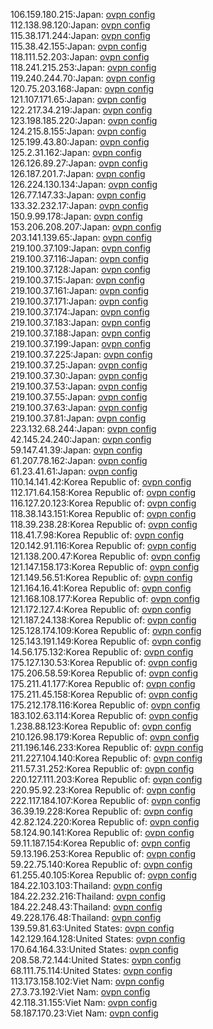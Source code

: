 106.159.180.215:Japan: [ovpn config](vpn/106_159_180_215.ovpn)  
112.138.98.120:Japan: [ovpn config](vpn/112_138_98_120.ovpn)  
115.38.171.244:Japan: [ovpn config](vpn/115_38_171_244.ovpn)  
115.38.42.155:Japan: [ovpn config](vpn/115_38_42_155.ovpn)  
118.111.52.203:Japan: [ovpn config](vpn/118_111_52_203.ovpn)  
118.241.215.253:Japan: [ovpn config](vpn/118_241_215_253.ovpn)  
119.240.244.70:Japan: [ovpn config](vpn/119_240_244_70.ovpn)  
120.75.203.168:Japan: [ovpn config](vpn/120_75_203_168.ovpn)  
121.107.171.65:Japan: [ovpn config](vpn/121_107_171_65.ovpn)  
122.217.34.219:Japan: [ovpn config](vpn/122_217_34_219.ovpn)  
123.198.185.220:Japan: [ovpn config](vpn/123_198_185_220.ovpn)  
124.215.8.155:Japan: [ovpn config](vpn/124_215_8_155.ovpn)  
125.199.43.80:Japan: [ovpn config](vpn/125_199_43_80.ovpn)  
125.2.31.162:Japan: [ovpn config](vpn/125_2_31_162.ovpn)  
126.126.89.27:Japan: [ovpn config](vpn/126_126_89_27.ovpn)  
126.187.201.7:Japan: [ovpn config](vpn/126_187_201_7.ovpn)  
126.224.130.134:Japan: [ovpn config](vpn/126_224_130_134.ovpn)  
126.77.147.33:Japan: [ovpn config](vpn/126_77_147_33.ovpn)  
133.32.232.17:Japan: [ovpn config](vpn/133_32_232_17.ovpn)  
150.9.99.178:Japan: [ovpn config](vpn/150_9_99_178.ovpn)  
153.206.208.207:Japan: [ovpn config](vpn/153_206_208_207.ovpn)  
203.141.139.65:Japan: [ovpn config](vpn/203_141_139_65.ovpn)  
219.100.37.109:Japan: [ovpn config](vpn/219_100_37_109.ovpn)  
219.100.37.116:Japan: [ovpn config](vpn/219_100_37_116.ovpn)  
219.100.37.128:Japan: [ovpn config](vpn/219_100_37_128.ovpn)  
219.100.37.15:Japan: [ovpn config](vpn/219_100_37_15.ovpn)  
219.100.37.161:Japan: [ovpn config](vpn/219_100_37_161.ovpn)  
219.100.37.171:Japan: [ovpn config](vpn/219_100_37_171.ovpn)  
219.100.37.174:Japan: [ovpn config](vpn/219_100_37_174.ovpn)  
219.100.37.183:Japan: [ovpn config](vpn/219_100_37_183.ovpn)  
219.100.37.188:Japan: [ovpn config](vpn/219_100_37_188.ovpn)  
219.100.37.199:Japan: [ovpn config](vpn/219_100_37_199.ovpn)  
219.100.37.225:Japan: [ovpn config](vpn/219_100_37_225.ovpn)  
219.100.37.25:Japan: [ovpn config](vpn/219_100_37_25.ovpn)  
219.100.37.30:Japan: [ovpn config](vpn/219_100_37_30.ovpn)  
219.100.37.53:Japan: [ovpn config](vpn/219_100_37_53.ovpn)  
219.100.37.55:Japan: [ovpn config](vpn/219_100_37_55.ovpn)  
219.100.37.63:Japan: [ovpn config](vpn/219_100_37_63.ovpn)  
219.100.37.81:Japan: [ovpn config](vpn/219_100_37_81.ovpn)  
223.132.68.244:Japan: [ovpn config](vpn/223_132_68_244.ovpn)  
42.145.24.240:Japan: [ovpn config](vpn/42_145_24_240.ovpn)  
59.147.41.39:Japan: [ovpn config](vpn/59_147_41_39.ovpn)  
61.207.78.162:Japan: [ovpn config](vpn/61_207_78_162.ovpn)  
61.23.41.61:Japan: [ovpn config](vpn/61_23_41_61.ovpn)  
110.14.141.42:Korea Republic of: [ovpn config](vpn/110_14_141_42.ovpn)  
112.171.64.158:Korea Republic of: [ovpn config](vpn/112_171_64_158.ovpn)  
116.127.20.123:Korea Republic of: [ovpn config](vpn/116_127_20_123.ovpn)  
118.38.143.151:Korea Republic of: [ovpn config](vpn/118_38_143_151.ovpn)  
118.39.238.28:Korea Republic of: [ovpn config](vpn/118_39_238_28.ovpn)  
118.41.7.98:Korea Republic of: [ovpn config](vpn/118_41_7_98.ovpn)  
120.142.91.116:Korea Republic of: [ovpn config](vpn/120_142_91_116.ovpn)  
121.138.200.47:Korea Republic of: [ovpn config](vpn/121_138_200_47.ovpn)  
121.147.158.173:Korea Republic of: [ovpn config](vpn/121_147_158_173.ovpn)  
121.149.56.51:Korea Republic of: [ovpn config](vpn/121_149_56_51.ovpn)  
121.164.16.41:Korea Republic of: [ovpn config](vpn/121_164_16_41.ovpn)  
121.168.108.177:Korea Republic of: [ovpn config](vpn/121_168_108_177.ovpn)  
121.172.127.4:Korea Republic of: [ovpn config](vpn/121_172_127_4.ovpn)  
121.187.24.138:Korea Republic of: [ovpn config](vpn/121_187_24_138.ovpn)  
125.128.174.109:Korea Republic of: [ovpn config](vpn/125_128_174_109.ovpn)  
125.143.191.149:Korea Republic of: [ovpn config](vpn/125_143_191_149.ovpn)  
14.56.175.132:Korea Republic of: [ovpn config](vpn/14_56_175_132.ovpn)  
175.127.130.53:Korea Republic of: [ovpn config](vpn/175_127_130_53.ovpn)  
175.206.58.59:Korea Republic of: [ovpn config](vpn/175_206_58_59.ovpn)  
175.211.41.177:Korea Republic of: [ovpn config](vpn/175_211_41_177.ovpn)  
175.211.45.158:Korea Republic of: [ovpn config](vpn/175_211_45_158.ovpn)  
175.212.178.116:Korea Republic of: [ovpn config](vpn/175_212_178_116.ovpn)  
183.102.63.114:Korea Republic of: [ovpn config](vpn/183_102_63_114.ovpn)  
1.238.88.123:Korea Republic of: [ovpn config](vpn/1_238_88_123.ovpn)  
210.126.98.179:Korea Republic of: [ovpn config](vpn/210_126_98_179.ovpn)  
211.196.146.233:Korea Republic of: [ovpn config](vpn/211_196_146_233.ovpn)  
211.227.104.140:Korea Republic of: [ovpn config](vpn/211_227_104_140.ovpn)  
211.57.31.252:Korea Republic of: [ovpn config](vpn/211_57_31_252.ovpn)  
220.127.111.203:Korea Republic of: [ovpn config](vpn/220_127_111_203.ovpn)  
220.95.92.23:Korea Republic of: [ovpn config](vpn/220_95_92_23.ovpn)  
222.117.184.107:Korea Republic of: [ovpn config](vpn/222_117_184_107.ovpn)  
36.39.19.228:Korea Republic of: [ovpn config](vpn/36_39_19_228.ovpn)  
42.82.124.220:Korea Republic of: [ovpn config](vpn/42_82_124_220.ovpn)  
58.124.90.141:Korea Republic of: [ovpn config](vpn/58_124_90_141.ovpn)  
59.11.187.154:Korea Republic of: [ovpn config](vpn/59_11_187_154.ovpn)  
59.13.196.253:Korea Republic of: [ovpn config](vpn/59_13_196_253.ovpn)  
59.22.75.140:Korea Republic of: [ovpn config](vpn/59_22_75_140.ovpn)  
61.255.40.105:Korea Republic of: [ovpn config](vpn/61_255_40_105.ovpn)  
184.22.103.103:Thailand: [ovpn config](vpn/184_22_103_103.ovpn)  
184.22.232.216:Thailand: [ovpn config](vpn/184_22_232_216.ovpn)  
184.22.248.43:Thailand: [ovpn config](vpn/184_22_248_43.ovpn)  
49.228.176.48:Thailand: [ovpn config](vpn/49_228_176_48.ovpn)  
139.59.81.63:United States: [ovpn config](vpn/139_59_81_63.ovpn)  
142.129.164.128:United States: [ovpn config](vpn/142_129_164_128.ovpn)  
170.64.164.33:United States: [ovpn config](vpn/170_64_164_33.ovpn)  
208.58.72.144:United States: [ovpn config](vpn/208_58_72_144.ovpn)  
68.111.75.114:United States: [ovpn config](vpn/68_111_75_114.ovpn)  
113.173.158.102:Viet Nam: [ovpn config](vpn/113_173_158_102.ovpn)  
27.3.73.192:Viet Nam: [ovpn config](vpn/27_3_73_192.ovpn)  
42.118.31.155:Viet Nam: [ovpn config](vpn/42_118_31_155.ovpn)  
58.187.170.23:Viet Nam: [ovpn config](vpn/58_187_170_23.ovpn)  
